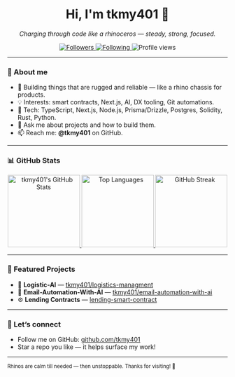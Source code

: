 <!-- Rhino energy 🦏 -->
<div align="center">
  <h1>Hi, I'm tkmy401 🦏</h1>
  <p><em>Charging through code like a rhinoceros — steady, strong, focused.</em></p>

  <!-- Followers / Following / Stars -->
  <p>
    <a href="https://github.com/tkmy401?tab=followers">
      <img alt="Followers" src="https://img.shields.io/github/followers/tkmy401?label=Followers&logo=github&style=for-the-badge" />
    </a>
    <a href="https://github.com/tkmy401?tab=following">
      <img alt="Following" src="https://img.shields.io/badge/Following-dynamic?logo=github&style=for-the-badge&label=Following&color=blue" />
    </a>
    <img alt="Profile views" src="https://komarev.com/ghpvc/?username=tkmy401&style=for-the-badge" />
  </p>
</div>

---

### 🦏 About me
- 🔭 Building things that are rugged and reliable — like a rhino chassis for products.
- 💡 Interests: smart contracts, Next.js, AI, DX tooling, Git automations.
- 🧰 Tech: TypeScript, Next.js, Node.js, Prisma/Drizzle, Postgres, Solidity, Rust, Python.
- 💬 Ask me about projects and how to build them.
- 📫 Reach me: **@tkmy401** on GitHub.

---

### 📊 GitHub Stats
<div align="center">

<!-- Overall stats -->
<a href="https://github.com/anuraghazra/github-readme-stats">
  <img height="165" alt="tkmy401's GitHub Stats"
       src="https://github-readme-stats.vercel.app/api?username=tkmy401&show_icons=true&hide_border=true&rank_icon=github&theme=tokyonight" />
</a>

<!-- Top languages -->
<a href="https://github.com/anuraghazra/github-readme-stats">
  <img height="165" alt="Top Languages"
       src="https://github-readme-stats.vercel.app/api/top-langs/?username=tkmy401&layout=compact&hide_border=true&theme=tokyonight" />
</a>

<!-- Streak -->
<a href="https://git.io/streak-stats">
  <img height="165" alt="GitHub Streak"
       src="https://streak-stats.demolab.com?user=tkmy401&theme=tokyonight&hide_border=true" />
</a>

</div>

---

### 🧭 Featured Projects
<!-- Replace repo names as you like -->
- 🦏 **Logistic-AI** — <a href="https://github.com/tkmy401/logistics-managment">tkmy401/logistics-managment</a>  
- 🤖 **Email-Automation-With-AI** — <a href="https://github.com/tkmy401/email-automation-with-ai">tkmy401/email-automation-with-ai</a>  
- ⚙️ **Lending Contracts** — <a href="https://github.com/tkmy401/lending-smart-contract">lending-smart-contract</a>

---

### 🤝 Let’s connect
- Follow me on GitHub: <a href="https://github.com/tkmy401">github.com/tkmy401</a>  
- Star a repo you like — it helps surface my work!

---

<sub>Rhinos are calm till needed — then unstoppable. Thanks for visiting! 🦏</sub>
